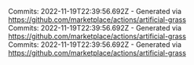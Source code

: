 Commits: 2022-11-19T22:39:56.692Z - Generated via https://github.com/marketplace/actions/artificial-grass
<br>
Commits: 2022-11-19T22:39:56.692Z - Generated via https://github.com/marketplace/actions/artificial-grass
<br>
Commits: 2022-11-19T22:39:56.692Z - Generated via https://github.com/marketplace/actions/artificial-grass
<br>

